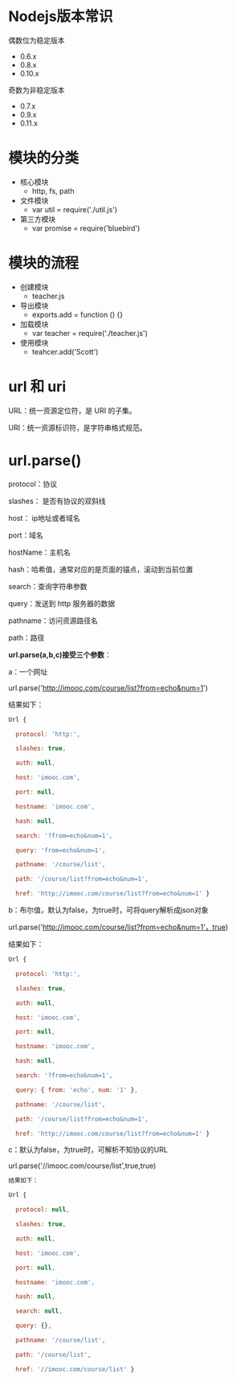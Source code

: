 # Nodejs版本常识

偶数位为稳定版本

* 0.6.x
* 0.8.x
* 0.10.x

奇数为非稳定版本

* 0.7.x
* 0.9.x
* 0.11.x

# 模块的分类

* 核心模块
  * http, fs, path
* 文件模块
  * var util = require('./util.js')
* 第三方模块
  * var promise = require('bluebird')

# 模块的流程

* 创建模块
  * teacher.js
* 导出模块
  * exports.add = function () {}
* 加载模块
  * var teacher = require('./teacher.js')
* 使用模块
  * teahcer.add('Scott')

# url 和 uri

URL：统一资源定位符，是 URI 的子集。

URI：统一资源标识符，是字符串格式规范。

# url.parse()

protocol：协议

slashes： 是否有协议的双斜线

host： ip地址或者域名

port：域名

hostName：主机名

hash：哈希值，通常对应的是页面的锚点，滚动到当前位置

search：查询字符串参数

query：发送到 http 服务器的数据

pathname：访问资源路径名

path：路径

**url.parse(a,b,c)接受三个参数**：

a：一个网址

url.parse('http://imooc.com/course/list?from=echo&num=1')

结果如下：

```js
Url {

  protocol: 'http:',

  slashes: true,

  auth: null,

  host: 'imooc.com',

  port: null,

  hostname: 'imooc.com',

  hash: null,

  search: '?from=echo&num=1',

  query: 'from=echo&num=1',

  pathname: '/course/list',

  path: '/course/list?from=echo&num=1',

  href: 'http://imooc.com/course/list?from=echo&num=1' }
```

b：布尔值，默认为false，为true时，可将query解析成json对象

url.parse('http://imooc.com/course/list?from=echo&num=1'，true)

结果如下：

```js
Url {

  protocol: 'http:',

  slashes: true,

  auth: null,

  host: 'imooc.com',

  port: null,

  hostname: 'imooc.com',

  hash: null,

  search: '?from=echo&num=1',

  query: { from: 'echo', num: '1' },

  pathname: '/course/list',

  path: '/course/list?from=echo&num=1',

  href: 'http://imooc.com/course/list?from=echo&num=1' }
```

c：默认为false，为true时，可解析不知协议的URL

url.parse('//imooc.com/course/list',true,true)

```js
结果如下：

Url {

  protocol: null,

  slashes: true,

  auth: null,

  host: 'imooc.com',

  port: null,

  hostname: 'imooc.com',

  hash: null,

  search: null,

  query: {},

  pathname: '/course/list',

  path: '/course/list',

  href: '//imooc.com/course/list' }
```

